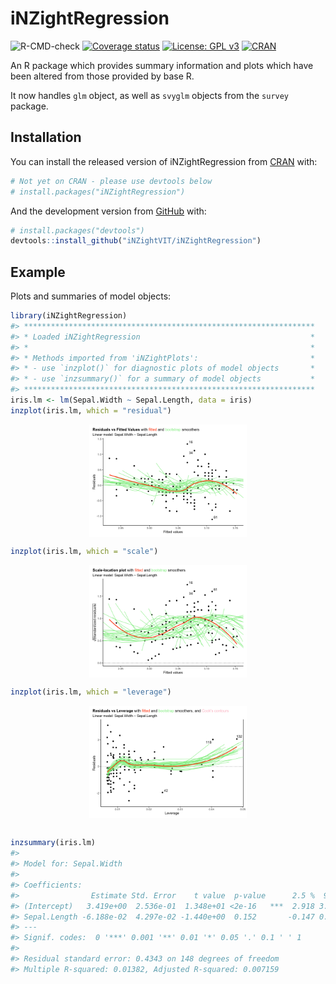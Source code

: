
<!-- README.md is generated from README.Rmd. Please edit that file -->

# iNZightRegression

<!-- badges: start -->

![R-CMD-check](https://github.com/iNZightVIT/iNZightRegression/workflows/R-CMD-check/badge.svg)
[![Coverage
status](https://codecov.io/gh/iNZightVIT/iNZightRegression/branch/master/graph/badge.svg)](https://codecov.io/github/iNZightVIT/iNZightRegression?branch=master)
[![License: GPL
v3](https://img.shields.io/badge/License-GPL%20v3-blue.svg)](http://www.gnu.org/licenses/gpl-3.0)
[![CRAN](https://www.r-pkg.org/badges/version/iNZightRegression)](https://CRAN.R-project.org/package=iNZightRegression)

<!-- badges: end -->

An R package which provides summary information and plots which have
been altered from those provided by base R.

It now handles `glm` object, as well as `svyglm` objects from the
`survey` package.

## Installation

You can install the released version of iNZightRegression from
[CRAN](https://CRAN.R-project.org) with:

``` r
# Not yet on CRAN - please use devtools below
# install.packages("iNZightRegression")
```

And the development version from [GitHub](https://github.com/) with:

``` r
# install.packages("devtools")
devtools::install_github("iNZightVIT/iNZightRegression")
```

## Example

Plots and summaries of model objects:

``` r
library(iNZightRegression)
#> *****************************************************************
#> * Loaded iNZightRegression                                      *
#> *                                                               *
#> * Methods imported from 'iNZightPlots':                         *
#> * - use `inzplot()` for diagnostic plots of model objects       *
#> * - use `inzsummary()` for a summary of model objects           *
#> *****************************************************************
iris.lm <- lm(Sepal.Width ~ Sepal.Length, data = iris)
inzplot(iris.lm, which = "residual")
```

<img src="man/figures/README-example-1.png" width="50%" style="display: block; margin: auto;" />

``` r
inzplot(iris.lm, which = "scale")
```

<img src="man/figures/README-example-2.png" width="50%" style="display: block; margin: auto;" />

``` r
inzplot(iris.lm, which = "leverage")
```

<img src="man/figures/README-example-3.png" width="50%" style="display: block; margin: auto;" />

``` r

inzsummary(iris.lm)
#> 
#> Model for: Sepal.Width
#> 
#> Coefficients:
#>                Estimate Std. Error    t value  p-value      2.5 %  97.5 %
#> (Intercept)   3.419e+00  2.536e-01  1.348e+01 <2e-16   ***  2.918 3.92002
#> Sepal.Length -6.188e-02  4.297e-02 -1.440e+00  0.152       -0.147 0.02302
#> ---
#> Signif. codes:  0 '***' 0.001 '**' 0.01 '*' 0.05 '.' 0.1 ' ' 1 
#> 
#> Residual standard error: 0.4343 on 148 degrees of freedom
#> Multiple R-squared: 0.01382, Adjusted R-squared: 0.007159
```
